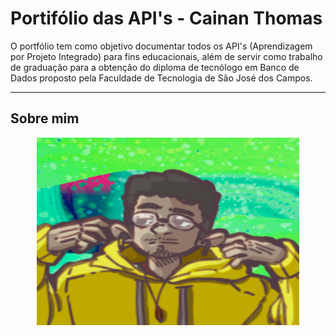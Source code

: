 # Portifólio das API's - Cainan Thomas

<p>O portfólio tem como objetivo documentar todos os API's (Aprendizagem por Projeto Integrado) para fins educacionais, além de servir como trabalho de graduação para a obtenção do diploma de tecnólogo em Banco de Dados proposto pela Faculdade de Tecnologia de São José dos Campos.</p>
<hr></hr>

## Sobre mim
<p align="center"><img src= "Imagens/caina.png" width="420" height="300"></p>

